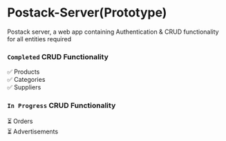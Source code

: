 # Postack-Server(Prototype)
Postack server, a web app containing Authentication & CRUD functionality for all entities required
### `Completed` CRUD Functionality
✅ Products <br>
✅ Categories <br>
✅ Suppliers <br>

### `In Progress` CRUD Functionality 
⏳ Orders <br>
⏳ Advertisements <br>
